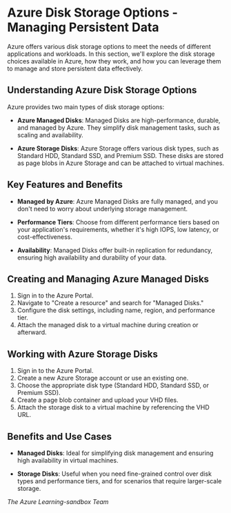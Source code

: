 # Azure Disk Storage Options - Managing Persistent Data

Azure offers various disk storage options to meet the needs of different applications and workloads. In this section, we'll explore the disk storage choices available in Azure, how they work, and how you can leverage them to manage and store persistent data effectively.

## Understanding Azure Disk Storage Options

Azure provides two main types of disk storage options:

- **Azure Managed Disks**: Managed Disks are high-performance, durable, and managed by Azure. They simplify disk management tasks, such as scaling and availability.

- **Azure Storage Disks**: Azure Storage offers various disk types, such as Standard HDD, Standard SSD, and Premium SSD. These disks are stored as page blobs in Azure Storage and can be attached to virtual machines.

## Key Features and Benefits

- **Managed by Azure**: Azure Managed Disks are fully managed, and you don't need to worry about underlying storage management.

- **Performance Tiers**: Choose from different performance tiers based on your application's requirements, whether it's high IOPS, low latency, or cost-effectiveness.

- **Availability**: Managed Disks offer built-in replication for redundancy, ensuring high availability and durability of your data.

## Creating and Managing Azure Managed Disks

1. Sign in to the Azure Portal.
2. Navigate to "Create a resource" and search for "Managed Disks."
3. Configure the disk settings, including name, region, and performance tier.
4. Attach the managed disk to a virtual machine during creation or afterward.

## Working with Azure Storage Disks

1. Sign in to the Azure Portal.
2. Create a new Azure Storage account or use an existing one.
3. Choose the appropriate disk type (Standard HDD, Standard SSD, or Premium SSD).
4. Create a page blob container and upload your VHD files.
5. Attach the storage disk to a virtual machine by referencing the VHD URL.

## Benefits and Use Cases

- **Managed Disks**: Ideal for simplifying disk management and ensuring high availability in virtual machines.

- **Storage Disks**: Useful when you need fine-grained control over disk types and performance tiers, and for scenarios that require larger-scale storage.


_The Azure Learning-sandbox Team_
